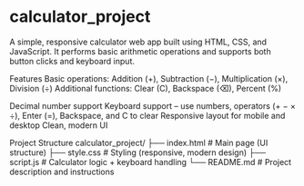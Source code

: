 # calculator_project
A simple, responsive calculator web app built using HTML, CSS, and JavaScript. It performs basic arithmetic operations and supports both button clicks and keyboard input. 

Features
Basic operations: Addition (+), Subtraction (−), Multiplication (×), Division (÷)
Additional functions: Clear (C), Backspace (⌫), Percent (%)

Decimal number support
Keyboard support – use numbers, operators (+ − × ÷), Enter (=), Backspace, and C to clear
Responsive layout for mobile and desktop
Clean, modern UI

Project Structure
calculator_project/
├── index.html    # Main page (UI structure)
├── style.css     # Styling (responsive, modern design)
├── script.js     # Calculator logic + keyboard handling
└── README.md     # Project description and instructions

